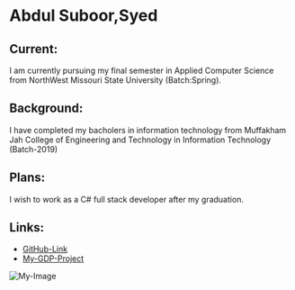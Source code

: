 # Abdul Suboor,Syed

## Current: 

I am currently pursuing my final semester in Applied Computer Science from NorthWest Missouri State University (Batch:Spring).

## Background:

I have completed my bacholers in information technology from Muffakham Jah College of Engineering and Technology in Information Technology (Batch-2019)

## Plans:

I wish to work as a C# full stack developer after my graduation.

## Links:

- [GitHub-Link](https://github.com/AbdulSuboor-Syed)
- [My-GDP-Project](https://github.com/AbdulSuboor-Syed/HandIn-HandOut)


![My-Image](https://user-images.githubusercontent.com/77645775/150211642-97c01a1c-1862-4f7f-8fcb-0d1bf4fd18cd.jpeg)





